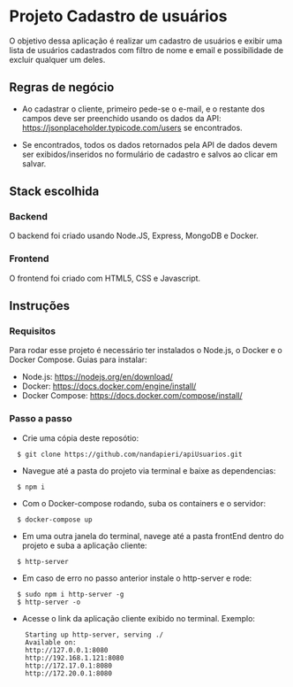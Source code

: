 # Projeto Cadastro de usuários

O objetivo dessa aplicação é realizar um cadastro de usuários e exibir uma lista de usuários cadastrados com filtro de nome e email e possibilidade de excluir qualquer um deles.

## Regras de negócio

- Ao cadastrar o cliente, primeiro pede-se o e-mail, e o restante dos campos deve ser preenchido usando os dados da API: https://jsonplaceholder.typicode.com/users se encontrados.

- Se encontrados, todos os dados retornados pela API de dados devem ser exibidos/inseridos no formulário de cadastro e salvos ao clicar em salvar.

## Stack escolhida

### Backend

O backend foi criado usando Node.JS, Express, MongoDB e Docker.

### Frontend

O frontend foi criado com HTML5, CSS e Javascript.

## Instruções

### Requisitos

Para rodar esse projeto é necessário ter instalados o Node.js, o Docker e o Docker Compose. Guias para instalar:

  - Node.js: https://nodejs.org/en/download/
  - Docker: https://docs.docker.com/engine/install/
  - Docker Compose: https://docs.docker.com/compose/install/
  
### Passo a passo

* Crie uma cópia deste reposótio:
```   
  $ git clone https://github.com/nandapieri/apiUsuarios.git
```

* Navegue até a pasta do projeto via terminal e baixe as dependencias:
```
  $ npm i
```

* Com o Docker-compose rodando, suba os containers e o servidor:
```
  $ docker-compose up
```

* Em uma outra janela do terminal, navege até a pasta frontEnd dentro do projeto e suba a aplicação cliente:
```
  $ http-server
```

* Em caso de erro no passo anterior instale o http-server e rode:
```
  $ sudo npm i http-server -g
  $ http-server -o
```

* Acesse o link da aplicação cliente exibido no terminal. Exemplo:
```
    Starting up http-server, serving ./
    Available on:
    http://127.0.0.1:8080
    http://192.168.1.121:8080
    http://172.17.0.1:8080
    http://172.20.0.1:8080
```